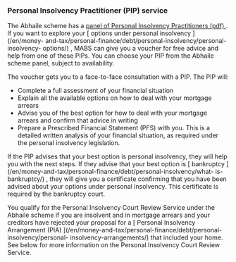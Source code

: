 ###  Personal Insolvency Practitioner (PIP) service

The Abhaile scheme has a [ panel of Personal Insolvency Practitioners (pdf)
](http://www.isi.gov.ie/en/ISI/Aid_and_Advice_PIP_Panel.pdf/Files/Aid_and_Advice_PIP_Panel.pdf)
. If you want to explore your [ options under personal insolvency ](/en/money-
and-tax/personal-finance/debt/personal-insolvency/personal-insolvency-
options/) , MABS can give you a voucher for free advice and help from one of
these PIPs. You can choose your PIP from the Abhaile scheme panel, subject to
availability.

The voucher gets you to a face-to-face consultation with a PIP. The PIP will:

  * Complete a full assessment of your financial situation 
  * Explain all the available options on how to deal with your mortgage arrears 
  * Advise you of the best option for how to deal with your mortgage arrears and confirm that advice in writing 
  * Prepare a Prescribed Financial Statement (PFS) with you. This is a detailed written analysis of your financial situation, as required under the personal insolvency legislation. 

If the PIP advises that your best option is personal insolvency, they will
help you with the next steps. If they advise that your best option is [
bankruptcy ](/en/money-and-tax/personal-finance/debt/personal-insolvency/what-
is-bankruptcy/) , they will give you a certificate confirming that you have
been advised about your options under personal insolvency. This certificate is
required by the bankruptcy court.

You qualify for the Personal Insolvency Court Review Service under the Abhaile
scheme if you are insolvent and in mortgage arrears and your creditors have
rejected your proposal for a [ Personal Insolvency Arrangement (PIA)
](/en/money-and-tax/personal-finance/debt/personal-insolvency/personal-
insolvency-arrangements/) that included your home. See below for more
information on the Personal Insolvency Court Review Service.
